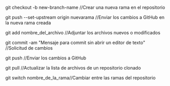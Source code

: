 git checkout -b new-branch-name //Crear una nueva rama en el repositorio

git push --set-upstream origin nuevarama //Enviar los cambios a GitHub en la nueva rama creada

git add nombre_del_archivo //Adjuntar los archivos nuevos o modificados

git commit -am "Mensaje para commit sin abrir un editor de texto" //Solicitud de cambios

git push //Enviar los cambios a GitHub

git pull //Actualizar la lista de archivos de un repositorio clonado

git switch nombre_de_la_rama//Cambiar entre las ramas del repositorio